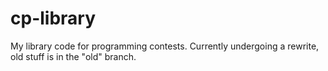 # cp-library
My library code for programming contests. Currently undergoing a rewrite, old stuff is in the "old" branch.
